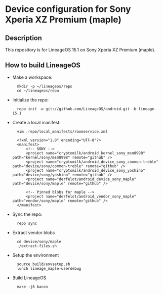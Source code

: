 Device configuration for Sony Xperia XZ Premium (maple)
========================================================

Description
-----------

This repository is for LineageOS 15.1 on Sony Xperia XZ Premium (maple).

How to build LineageOS
----------------------

* Make a workspace:

        mkdir -p ~/lineageos/repo
        cd ~/lineageos/repo

* Initialize the repo:

        repo init -u git://github.com/LineageOS/android.git -b lineage-15.1

* Create a local manifest:

        vim .repo/local_manifests/roomservice.xml

        <?xml version="1.0" encoding="UTF-8"?>
        <manifest>
            <!-- SONY -->
            <project name="cryptomilk/android_kernel_sony_msm8998" path="kernel/sony/msm8998" remote="github" />
            <project name="cryptomilk/android_device_sony_common-treble" path="device/sony/common-treble" remote="github" />
            <project name="cryptomilk/android_device_sony_yoshino" path="device/sony/yoshino" remote="github" />
            <project name="derfelot/android_device_sony_maple" path="device/sony/maple" remote="github" />

            <!-- Pinned blobs for maple -->
            <project name="derfelot/android_vendor_sony_maple" path="vendor/sony/maple" remote="github" />
        </manifest>

* Sync the repo:

        repo sync

* Extract vendor blobs

        cd device/sony/maple
        ./extract-files.sh

* Setup the environment

        source build/envsetup.sh
        lunch lineage_maple-userdebug

* Build LineageOS

        make -j8 bacon
